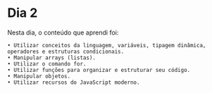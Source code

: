 # Dia 2


Nesta dia, o conteúdo que aprendi foi:

    • Utilizar conceitos da linguagem, variáveis, tipagem dinâmica, operadores e estruturas condicionais. 
    • Manipular arrays (listas). 
    • Utilizar o comando for. 
    • Utilizar funções para organizar e estruturar seu código. 
    • Manipular objetos. 
    • Utilizar recursos do JavaScript moderno.
